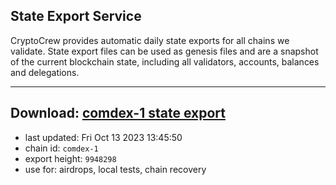 ## State Export Service
CryptoCrew provides automatic daily state exports for all chains we validate. State export files can be used as genesis files and are a snapshot of the current blockchain state, including all validators, accounts, balances and delegations.

---
**Download: [comdex-1 state export](https://dl.ccvalidators.com/SERVICE/comdex/comdex-1_export_9948298.json)**
---

- last updated: Fri Oct 13 2023 13:45:50
- chain id: `comdex-1`
- export height: `9948298`
- use for: airdrops, local tests, chain recovery
